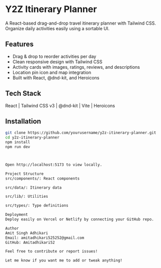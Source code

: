 # Y2Z Itinerary Planner

A React-based drag-and-drop travel itinerary planner with Tailwind CSS. Organize daily activities easily using a sortable UI.

## Features
- Drag & drop to reorder activities per day  
- Clean responsive design with Tailwind CSS  
- Activity cards with images, ratings, reviews, and descriptions  
- Location pin icon and map integration  
- Built with React, @dnd-kit, and Heroicons  

## Tech Stack
React | Tailwind CSS v3 | @dnd-kit | Vite | Heroicons

## Installation
```bash
git clone https://github.com/yourusername/y2z-itinerary-planner.git
cd y2z-itinerary-planner
npm install
npm run dev



Open http://localhost:5173 to view locally.

Project Structure
src/components/: React components

src/data/: Itinerary data

src/lib/: Utilities

src/types/: Type definitions

Deployment
Deploy easily on Vercel or Netlify by connecting your GitHub repo.

Author
Amit Singh Adhikari
Email: amitadhikari525252@gmail.com
GitHub: Amitadhikari52

Feel free to contribute or report issues!

Let me know if you want me to add or tweak anything!







